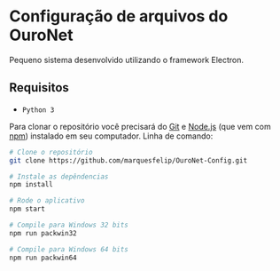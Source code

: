 # Configuração de arquivos do OuroNet

Pequeno sistema desenvolvido utilizando o framework Electron.

## Requisitos
- `Python 3`

Para clonar o repositório você precisará do [Git](https://git-scm.com) e [Node.js](https://nodejs.org/en/download/) (que vem com [npm](http://npmjs.com)) instalado em seu computador. Linha de comando:

```bash
# Clone o repositório
git clone https://github.com/marquesfelip/OuroNet-Config.git

# Instale as depêndencias
npm install

# Rode o aplicativo
npm start

# Compile para Windows 32 bits
npm run packwin32

# Compile para Windows 64 bits
npm run packwin64
```
